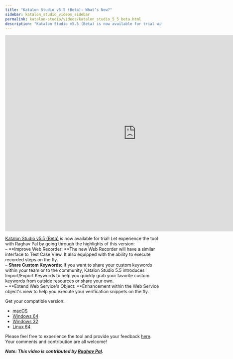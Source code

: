 ```yaml
---
title: "Katalon Studio v5.5 (Beta): What’s New?"
sidebar: katalon_studio_videos_sidebar
permalink: katalon-studio/videos/katalon_studio_5_5_beta.html
description: "Katalon Studio v5.5 (Beta) is now available for trial with the new Web Recorder, Import/Export Keywords and enhancement in the Web Service object's view."
---
```

<iframe width="840" height="630" src="https://www.youtube.com/embed/oTMUovuTIgA?feature=oembed" frameborder="0" allow="autoplay; encrypted-media" allowfullscreen="">&nbsp;</iframe>

[Katalon Studio v5.5 (Beta)](https://forum.katalon.com/discussion/7746/katalon-studio-v5-5-beta-release-announcement#latest) is now available for trial! Let experience the tool with Raghav Pal by going through the highlights of this version:  
– **Improve Web Recorder: **The new Web Recorder will have a similar interface to Test Case View. It also equipped with the ability to execute recorded steps on the fly.  
– **Share Custom Keywords:** If you want to share your custom keywords within your team or to the community, Katalon Studio 5.5 introduces Import/Export Keywords to help you quickly grab your favorite custom keywords from outside resources or share your own.  
– **Extend Web Service's Object: **Enhancement within the Web Service object's view to help you execute your verification snippets on the fly.

Get your compatible version:

*   [macOS](http://download.katalon.com/5.5-beta/Katalon_Studio.dmg)
*   [Windows 64](http://download.katalon.com/5.5-beta/Katalon_Studio_Windows_64-5.5-beta.zip)
*   [Windows 32](http://download.katalon.com/5.5-beta/Katalon_Studio_Windows_32-5.5-beta.zip)
*   [Linux 64](http://download.katalon.com/5.5-beta/Katalon_Studio_Linux_64-5.5-beta.tar.gz)

Please feel free to experience the tool and provide your feedback [here](https://forum.katalon.com/discussion/7746/katalon-studio-v5-5-beta-release-announcement#latest).  Your comments and contribution are all welcome!

_**Note: This video is contributed by [Raghav Pal](https://www.youtube.com/channel/UCTt7pyY-o0eltq14glaG5dg).**_